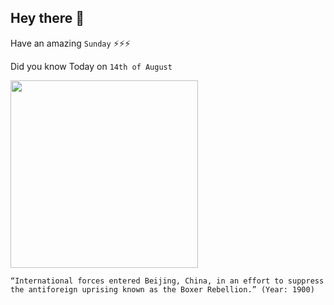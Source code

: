 ## Hey there 👋
Have an amazing `Sunday` ⚡⚡⚡

Did you know Today on `14th of August`
 
 [<img src="https://cdn.britannica.com/46/160546-050-00ECD73D/forces-soldiers-Boxer-China-Beijing-Imperial-Palace-1900.jpg" width="300" />](https://www.britannica.com/event/Boxer-Rebellion) 
 ```
“International forces entered Beijing, China, in an effort to suppress the antiforeign uprising known as the Boxer Rebellion.” (Year: 1900)
```

